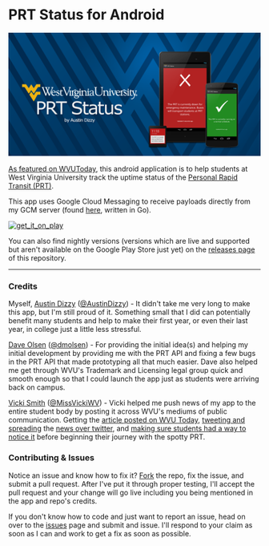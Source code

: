 PRT Status for Android
=====

![prt_promotion](https://raw.githubusercontent.com/AustinDizzy/prtstatus-android/master/artwork/listing-promo.png)

[As featured on WVUToday](http://wvutoday.wvu.edu/n/2014/08/15/student-employee-develops-wvu-prt-status-app-to-alert-riders-about-service), this android application is to help students at West Virginia University track the uptime status of the [Personal Rapid Transit \(PRT\)](https://transportation.wvu.edu/prt).

This app uses Google Cloud Messaging to receive payloads directly from my GCM server (found [here](https://github.com/AustinDizzy/prtstatus-go), written in Go).

[![get_it_on_play](https://developer.android.com/images/brand/en_generic_rgb_wo_60.png)](https://play.google.com/store/apps/details?id=me.austindizzy.wvuprtstatus.app)

You can also find nightly versions (versions which are live and supported but aren't available on the Google Play Store just yet) on the [releases page](https://github.com/AustinDizzy/prtstatus-android/releases) of this repository.

---

### Credits

Myself, [Austin Dizzy](https://austindizzy.me) ([@AustinDizzy](https://twitter.com/AustinDizzy)) - It didn't take me very long to make this app, but I'm still proud of it. Something small that I did can potentially benefit many students and help to make their first year, or even their last year, in college just a little less stressful.

[Dave Olsen](http://dmolsen.com/) ([@dmolsen](https://twitter.com/dmolsen)) - For providing the initial idea(s) and helping my initial development by providing me with the PRT API and fixing a few bugs in the PRT API that made prototyping all that much easier. Dave also helped me get through WVU's Trademark and Licensing legal group quick and smooth enough so that I could launch the app just as students were arriving back on campus.

[Vicki Smith](https://www.linkedin.com/pub/vicki-smith/a/558/67b) ([@MissVickiWV](https://twitter.com/MissVickiWV)) - Vicki helped me push news of my app to the entire student body by posting it across WVU's mediums of public communication. Getting the [article posted on WVU Today](http://wvutoday.wvu.edu/n/2014/08/15/student-employee-develops-wvu-prt-status-app-to-alert-riders-about-service), [tweeting and spreading](https://twitter.com/WVUNewsFeed/status/500298359274364928) the [news over twitter](https://twitter.com/wvuoit/status/500312181754560512), and [making sure students had a way to notice it](https://www.facebook.com/permalink.php?story_fbid=10152185949546269&id=23556496268) before beginning their journey with the spotty PRT.

### Contributing & Issues

Notice an issue and know how to fix it? [Fork](https://github.com/AustinDizzy/prtstatus-android/fork) the repo, fix the issue, and submit a pull request. After I've put it through proper testing, I'll accept the pull request and your change will go live including you being mentioned in the app and repo's credits.

If you don't know how to code and just want to report an issue, head on over to the [issues](https://github.com/AustinDizzy/prtstatus-android/issues) page and submit and issue. I'll respond to your claim as soon as I can and work to get a fix as soon as possible.
